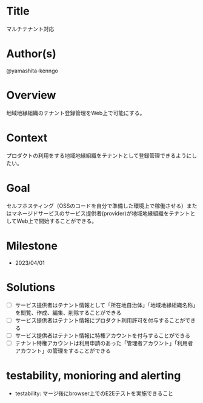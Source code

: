 # Title
マルチテナント対応
# Author(s)
@yamashita-kenngo
# Overview
地域地縁組織のテナント登録管理をWeb上で可能にする。
# Context
プロダクトの利用をする地域地縁組織をテナントとして登録管理できるようにしたい。
# Goal
セルフホスティング（OSSのコードを自分で準備した環境上で稼働させる）またはマネージドサービスのサービス提供者(provider)が地域地縁組織をテナントとしてWeb上で開始することができる。
# Milestone
- 2023/04/01
# Solutions
- [ ] サービス提供者はテナント情報として「所在地自治体」「地域地縁組織名称」を閲覧、作成、編集、削除することができる
- [ ] サービス提供者はテナント情報にプロダクト利用許可を付与することができる
- [ ] サービス提供者はテナント情報に特権アカウントを付与することができる
- [ ] テナント特権アカウントは利用申請のあった「管理者アカウント」「利用者アカウント」の管理をすることができる
# testability, monioring and alerting
- testability: マージ後にbrowser上でのE2Eテストを実施できること

